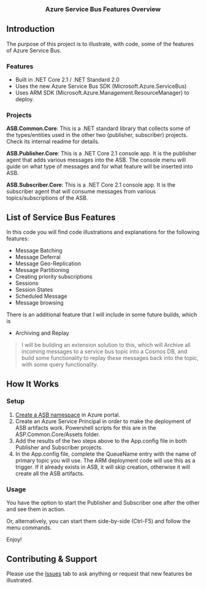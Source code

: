 <p align="center">
    <h3 align="center">Azure Service Bus Features Overview</h3>
</p>

## Introduction
The purpose of this project is to illustrate, with code, some of the features of Azure Service Bus. 

### Features
 - Built in .NET Core 2.1 / .NET Standard 2.0 
 - Uses the new Azure Service Bus SDK (Microsoft.Azure.ServiceBus)
 - Uses ARM SDK (Microsoft.Azure.Management.ResourceManager) to deploy.

### Projects
**ASB.Common.Core**: This is a .NET standard library that collects some of the types/entities used in the other two (publisher, subscriber) projects. Check its internal readme for details.

**ASB.Publisher.Core**: This is a .NET Core 2.1 console app. It is the publisher agent that adds various messages into the ASB. The console menu will guide on what type of messages and for what feature will be inserted into ASB.  

**ASB.Subscriber.Core**: This is a .NET Core 2.1 console app. It is the subscriber agent that will consume messages from various topics/subscriptions of the ASB.

## List of Service Bus Features 
In this code you will find code illustrations and explanations for the following features:
- Message Batching
- Message Deferral
- Message Geo-Replication
- Message Partitioning
- Creating priority subscriptions
- Sessions
- Session States
- Scheduled Message
- Message browsing

There is an additional feature that I will include in some future builds, which is 
- Archiving and Replay 
> I will be building an extension solution to this, which will Archive all incoming messages to a service bus topic into a Cosmos DB, and build some functionality to replay these messages back into the topic, with some query functionality. 

## How It Works
### Setup
1. [Create a ASB namespace](https://docs.microsoft.com/en-us/azure/service-bus-messaging/service-bus-create-namespace-portal) in Azure portal.
2. Create an Azure Service Principal in order to make the deployment of ASB artifacts work. Powershell scripts for this are in the ASP.Common.Core/Assets folder.
3. Add the results of the two steps above to the App.config file in both Publisher and Subscriber projects.
4. In the App.config file, complete the QueueName entry with the name of primary topic you will use. The ARM deployment code will use this as a trigger. If it already exists in ASB, it will skip creation, otherwise it will create all the ASB artifacts. 

### Usage
You have the option to start the Publisher and Subscriber one after the other and see them in action.

Or, alternatively, you can start them side-by-side (Ctrl-F5) and follow the menu commands.

Enjoy! 

## Contributing & Support

Please use the [Issues](https://github.com/hgjura/azure-service-bus-feature-samples/issues) tab to ask anything or request that new features be illustrated. 